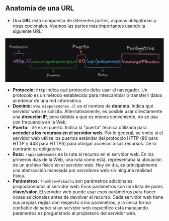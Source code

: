 
## Anatomía de una URL

- Una **URL** está compuesta de diferentes partes, algunas obligatorias y otras opcionales. Veamos las partes más importantes usando la siguiente URL:

![URL.png](../../images/URL.png)

- **Protocolo:** ```http``` indica qué protocolo debe usar el navegador. Un protocolo es un método establecido para intercambiar o transferir datos alrededor de una red informática.
- **Dominio:** ```www.mispokemones.cl``` es el nombre de **dominio**. Indica qué servidor web se solicita. Alternativamente, es posible usar directamente una **dirección IP**, pero debido a que es menos conveniente, no se usa con frecuencia en la Web.
- **Puerto:** ```:80``` es el puerto. Indica la "puerta" técnica utilizada para **acceder a los recursos en el servidor web**. Por lo general, se omite si el servidor web utiliza los puertos estándar del protocolo HTTP (80 para HTTP y 443 para HTTPS) para otorgar accesos a sus recursos. De lo contrario es obligatorio.
- **Ruta:** ```/api/pokemones``` es la ruta al recurso en el servidor web. En los primeros días de la Web, una ruta como está, representaba la ubicación de un archivo físico en el servidor web. Hoy en día, es principalmente una abstracción manejada por servidores web sin ninguna realidad física.
- **Parámetros:** ```?nombre=Pikachu``` son parámetros adicionales proporcionados al servidor web. Esos parámetros son una lista de pares **clave/valor**. El servidor web puede usar esos parámetros para hacer cosas adicionales antes de devolver el recurso. Cada servidor web tiene sus propias reglas con respecto a los parámetros, y la única forma confiable de saber si un servidor web específico está manejando parámetros es preguntando al propietario del servidor web.